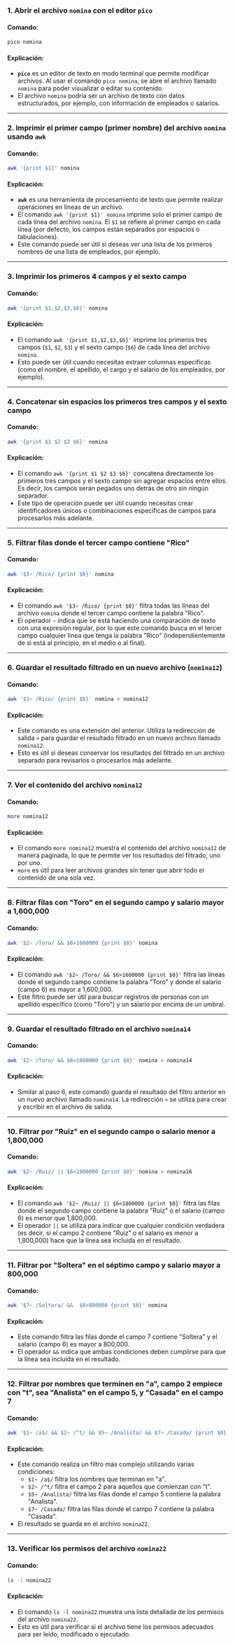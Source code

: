 ### 1. **Abrir el archivo `nomina` con el editor `pico`**

#### Comando:
```bash
pico nomina
```

#### Explicación:
- **`pico`** es un editor de texto en modo terminal que permite modificar archivos. Al usar el comando `pico nomina`, se abre el archivo llamado `nomina` para poder visualizar o editar su contenido.
- El archivo `nomina` podría ser un archivo de texto con datos estructurados, por ejemplo, con información de empleados o salarios.

---

### 2. **Imprimir el primer campo (primer nombre) del archivo `nomina` usando `awk`**

#### Comando:
```bash
awk '{print $1}' nomina
```

#### Explicación:
- **`awk`** es una herramienta de procesamiento de texto que permite realizar operaciones en líneas de un archivo.
- El comando `awk '{print $1}' nomina` imprime solo el primer campo de cada línea del archivo `nomina`. El `$1` se refiere al primer campo en cada línea (por defecto, los campos están separados por espacios o tabulaciones).
- Este comando puede ser útil si deseas ver una lista de los primeros nombres de una lista de empleados, por ejemplo.

---

### 3. **Imprimir los primeros 4 campos y el sexto campo**

#### Comando:
```bash
awk '{print $1,$2,$3,$6}' nomina
```

#### Explicación:
- El comando `awk '{print $1,$2,$3,$6}'` imprime los primeros tres campos (`$1`, `$2`, `$3`) y el sexto campo (`$6`) de cada línea del archivo `nomina`.
- Esto puede ser útil cuando necesitas extraer columnas específicas (como el nombre, el apellido, el cargo y el salario de los empleados, por ejemplo).

---

### 4. **Concatenar sin espacios los primeros tres campos y el sexto campo**

#### Comando:
```bash
awk '{print $1 $2 $3 $6}' nomina
```

#### Explicación:
- El comando `awk '{print $1 $2 $3 $6}'` concatena directamente los primeros tres campos y el sexto campo sin agregar espacios entre ellos. Es decir, los campos serán pegados uno detrás de otro sin ningún separador.
- Este tipo de operación puede ser útil cuando necesitas crear identificadores únicos o combinaciones específicas de campos para procesarlos más adelante.

---

### 5. **Filtrar filas donde el tercer campo contiene "Rico"**

#### Comando:
```bash
awk '$3~ /Rico/ {print $0}' nomina
```

#### Explicación:
- El comando `awk '$3~ /Rico/ {print $0}'` filtra todas las líneas del archivo `nomina` donde el tercer campo contiene la palabra "Rico".
- El operador `~` indica que se está haciendo una comparación de texto con una expresión regular, por lo que este comando busca en el tercer campo cualquier línea que tenga la palabra "Rico" (independientemente de si está al principio, en el medio o al final).

---

### 6. **Guardar el resultado filtrado en un nuevo archivo (`nomina12`)**

#### Comando:
```bash
awk '$3~ /Rico/ {print $0}' nomina > nomina12
```

#### Explicación:
- Este comando es una extensión del anterior. Utiliza la redirección de salida `>` para guardar el resultado filtrado en un nuevo archivo llamado `nomina12`.
- Esto es útil si deseas conservar los resultados del filtrado en un archivo separado para revisarlos o procesarlos más adelante.

---

### 7. **Ver el contenido del archivo `nomina12`**

#### Comando:
```bash
more nomina12
```

#### Explicación:
- El comando `more nomina12` muestra el contenido del archivo `nomina12` de manera paginada, lo que te permite ver los resultados del filtrado, uno por uno.
- `more` es útil para leer archivos grandes sin tener que abrir todo el contenido de una sola vez.

---

### 8. **Filtrar filas con "Toro" en el segundo campo y salario mayor a 1,600,000**

#### Comando:
```bash
awk '$2~ /Toro/ && $6>1600000 {print $0}' nomina
```

#### Explicación:
- El comando `awk '$2~ /Toro/ && $6>1600000 {print $0}'` filtra las líneas donde el segundo campo contiene la palabra "Toro" y donde el salario (campo 6) es mayor a 1,600,000.
- Este filtro puede ser útil para buscar registros de personas con un apellido específico (como "Toro") y un salario por encima de un umbral.

---

### 9. **Guardar el resultado filtrado en el archivo `nomina14`**

#### Comando:
```bash
awk '$2~ /Toro/ && $6>1600000 {print $0}' nomina > nomina14
```

#### Explicación:
- Similar al paso 6, este comando guarda el resultado del filtro anterior en un nuevo archivo llamado `nomina14`. La redirección `>` se utiliza para crear y escribir en el archivo de salida.

---

### 10. **Filtrar por "Ruiz" en el segundo campo o salario menor a 1,800,000**

#### Comando:
```bash
awk '$2~ /Ruiz/ || $6<1800000 {print $0}' nomina > nomina16
```

#### Explicación:
- El comando `awk '$2~ /Ruiz/ || $6<1800000 {print $0}'` filtra las filas donde el segundo campo contiene la palabra "Ruiz" o el salario (campo 6) es menor que 1,800,000.
- El operador `||` se utiliza para indicar que cualquier condición verdadera (es decir, si el campo 2 contiene "Ruiz" o el salario es menor a 1,800,000) hace que la línea sea incluida en el resultado.

---

### 11. **Filtrar por "Soltera" en el séptimo campo y salario mayor a 800,000**

#### Comando:
```bash
awk '$7~ /Soltera/ &&  $6>800000 {print $0}' nomina
```

#### Explicación:
- Este comando filtra las filas donde el campo 7 contiene "Soltera" y el salario (campo 6) es mayor a 800,000.
- El operador `&&` indica que ambas condiciones deben cumplirse para que la línea sea incluida en el resultado.

---

### 12. **Filtrar por nombres que terminen en "a", campo 2 empiece con "t", sea "Analista" en el campo 5, y "Casada" en el campo 7**

#### Comando:
```bash
awk '$1~ /a$/ && $2~ /^t/ && $5~ /Analista/ && $7~ /Casada/ {print $0}' nomina > nomina22
```

#### Explicación:
- Este comando realiza un filtro más complejo utilizando varias condiciones:
  - `$1~ /a$/` filtra los nombres que terminan en "a".
  - `$2~ /^t/` filtra el campo 2 para aquellos que comienzan con "t".
  - `$5~ /Analista/` filtra las filas donde el campo 5 contiene la palabra "Analista".
  - `$7~ /Casada/` filtra las filas donde el campo 7 contiene la palabra "Casada".
- El resultado se guarda en el archivo `nomina22`.

---

### 13. **Verificar los permisos del archivo `nomina22`**

#### Comando:
```bash
ls -l nomina22
```

#### Explicación:
- El comando `ls -l nomina22` muestra una lista detallada de los permisos del archivo `nomina22`.
- Esto es útil para verificar si el archivo tiene los permisos adecuados para ser leído, modificado o ejecutado.


